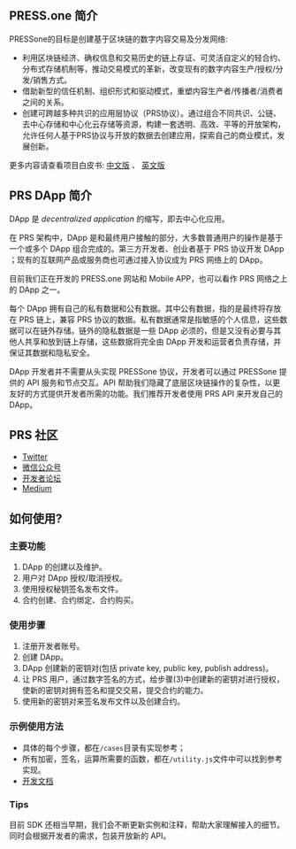 ## PRESS.one 简介

PRESSone的目标是创建基于区块链的数字内容交易及分发网络:

- 利用区块链经济、确权信息和交易历史的链上存证、可灵活自定义的轻合约、分布式存储机制等，推动交易模式的革新，改变现有的数字内容生产/授权/分发/销售方式。
- 借助新型的信任机制、组织形式和驱动模式，重塑内容生产者/传播者/消费者之间的关系。
- 创建可跨越多种共识的应用层协议（PRS协议）。通过组合不同共识、公链、去中心存储和中心化云存储等资源，构建一套透明、高效、平等的开放架构，允许任何人基于PRS协议与开放的数据去创建应用，探索自己的商业模式，发展创新。

更多内容请查看项目白皮书: [中文版](https://static.press.one/files/PRS_whitepaper_1_0_1_cn.pdf) 、 [英文版](https://static.press.one/files/PRS_Whitepape_1_0_en.pdf)

## PRS DApp 简介

DApp 是 *decentralized application* 的缩写，即去中心化应用。

在 PRS 架构中，DApp 是和最终用户接触的部分，大多数普通用户的操作是基于一个或多个 DApp 组合完成的。第三方开发者、创业者基于 PRS 协议开发 DApp ；现有的互联网产品或服务商也可通过接入协议成为 PRS 网络上的 DApp。

目前我们正在开发的 PRESS.one 网站和 Mobile APP，也可以看作 PRS 网络之上的 DApp 之一。

每个 DApp 拥有自己的私有数据和公有数据。其中公有数据，指的是最终将存放在 PRS 链上，兼容 PRS 协议的数据。私有数据通常是指敏感的个人信息，这些数据可以在链外存储。链外的隐私数据是一些 DApp 必须的，但是又没有必要与其他人共享和放到链上存储，这些数据将完全由 DApp 开发和运营者负责存储，并保证其数据和隐私安全。

DApp 开发者并不需要从头实现 PRESSone 协议，开发者可以通过 PRESSone 提供的 API 服务和节点交互。API 帮助我们隐藏了底层区块链操作的复杂性，以更友好的方式提供开发者所需的功能。我们推荐开发者使用 PRS API 来开发自己的 DApp。

## PRS 社区

- [Twitter](https://twitter.com/PRESSoneHQ)
- [微信公众号](https://mp.weixin.qq.com/s/C7yPdlEP5OVhbfWLtOBGTQ)
- [开发者论坛](https://bbs.onedev.club)
- [Medium](https://medium.com/@pressone/)

## 如何使用?

### 主要功能

1. DApp 的创建以及维护。
2. 用户对 DApp 授权/取消授权。
3. 使用授权秘钥签名发布文件。
4. 合约创建、合约绑定、合约购买。

### 使用步骤

1. 注册开发者账号。
2. 创建 DApp。
3. DApp 创建新的密钥对(包括 private key, public key, publish address)。
4. 让 PRS 用户，通过数字签名的方式，给步骤(3)中创建新的密钥对进行授权， 使新的密钥对拥有签名和提交交易，提交合约的能力。
5. 使用新的密钥对来签名发布文件以及创建合约。
  
### 示例使用方法

* 具体的每个步骤，都在`/cases`目录有实现参考；
* 所有加密，签名，运算所需要的函数，都在`/utility.js`文件中可以找到参考实现。
* [开发文档](https://developer.press.one)

### Tips

目前 SDK 还相当早期，我们会不断更新实例和注释，帮助大家理解接入的细节。同时会根据开发者的需求，包装开放新的 API。


